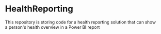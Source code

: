 # HealthReporting
This repository is storing code for a health reporting solution that can show a person's health overview in a Power BI report 
